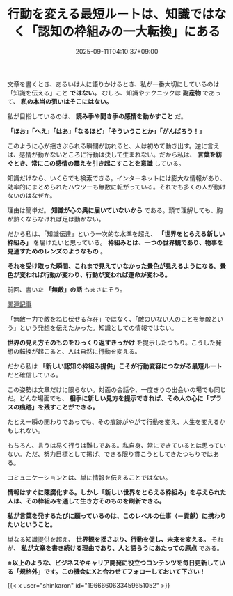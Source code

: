 ﻿---
title: "行動を変える最短ルートは、知識ではなく「認知の枠組みの一大転換」にある"
date: 2025-09-11T04:10:37+09:00
draft: false
---

文章を書くとき、あるいは人に語りかけるとき、私が一番大切にしているのは「知識を伝える」こと **ではない。** むしろ、知識やテクニックは **副産物** であって、 **私の本当の狙いはそこにはない。**

私が目指しているのは、 **読み手や聞き手の感情を動かすこと** だ。



**「ほお」「へえ」「はあ」「なるほど」「そういうことか」「がんばろう！」** 

このように心が揺さぶられる瞬間が訪れると、人は初めて動き出す。逆に言えば、感情が動かないところに行動は決して生まれない。だから私は、 **言葉を紡ぐとき、常にこの感情の震えを引き起こすことを意識** している。



知識だけなら、いくらでも検索できる。インターネットには膨大な情報があり、効率的にまとめられたハウツーも無数に転がっている。それでも多くの人が動けないのはなぜか。

理由は簡単だ。 **知識が心の奥に届いていないから** である。頭で理解しても、胸が熱くならなければ足は動かない。



だから私は、「知識伝達」という一次的な水準を超え、 **「世界をとらえる新しい枠組み」** を届けたいと思っている。 **枠組みとは、一つの世界観であり、物事を見通すためのレンズのようなもの** 。

**それを受け取った瞬間、これまで見えていなかった景色が見えるようになる。景色が変われば行動が変わり、行動が変われば運命が変わる。**



前回、書いた **「無敵」の話** もまさにそう。



[関連記事](https://note.com/shinkaron/n/n538e9a714a72)

「無敵＝力で敵をねじ伏せる存在」ではなく、「敵のいない人のことを無敵という」という発想を伝えたかった。知識としての情報ではない。

**世界の見え方そのものをひっくり返すきっかけ** を提示したつもり。こうした発想の転換が起こると、人は自然に行動を変える。

だから私は **「新しい認知の枠組み提供」こそが行動変容につながる最短ルート** だと確信している。



この姿勢は文章だけに限らない。対面の会話や、一度きりの出会いの場でも同じだ。どんな場面でも、 **相手に新しい見方を提示できれば、その人の心に「プラスの痕跡」を残すことができる。**

たとえ一瞬の関わりであっても、その痕跡がやがて行動を変え、人生を変えるかもしれない。

もちろん、言うは易く行うは難しである。私自身、常にできているとは思っていない。ただ、努力目標として掲げ、できる限り貫こうとしてきたつもりではある。



コミュニケーションとは、単に情報を伝えることではない。

**情報はすぐに陳腐化する。しかし「新しい世界をとらえる枠組み」を与えられた人は、その枠組みを通して生き方そのものを刷新できる。**

**私が言葉を発するたびに願っているのは、このレベルの仕事（＝貢献）に携わりたいということ。**



単なる知識提供を超え、 **世界観を揺さぶり、行動を促し、未来を変える。** それが、 **私が文章を書き続ける理由であり、人と語らうにあたっての原点** である。



**※以上のような、ビジネスやキャリア開発に役立つコンテンツを毎日更新している「規格外」です。この機会にXと合わせてフォローしておいて下さい！**



{{< x user="shinkaron" id="1966660633459651052" >}}